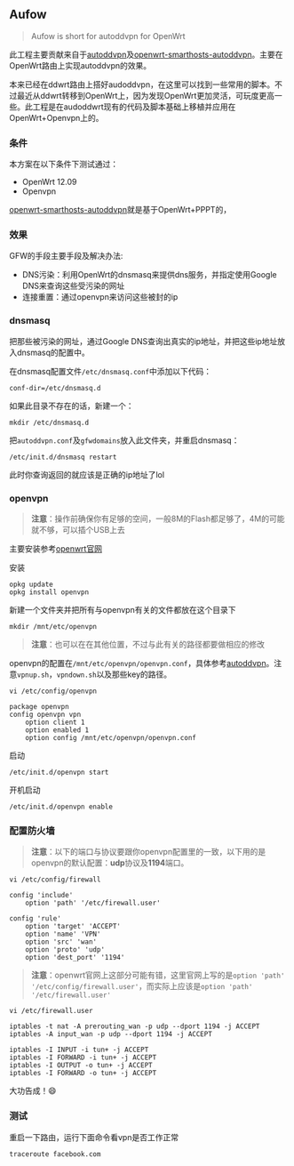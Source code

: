 
## Aufow
>Aufow is short for autoddvpn for OpenWrt

此工程主要贡献来自于[autoddvpn](https://code.google.com/p/autoddvpn/)及[openwrt-smarthosts-autoddvpn](http://code.google.com/p/openwrt-smarthosts-autoddvpn/)。主要在OpenWrt路由上实现autoddvpn的效果。

本来已经在ddwrt路由上搭好audoddvpn，在这里可以找到一些常用的脚本。不过最近从ddwrt转移到OpenWrt上，因为发现OpenWrt更加灵活，可玩度更高一些。此工程是在audoddwrt现有的代码及脚本基础上移植并应用在OpenWrt+Openvpn上的。

### 条件
本方案在以下条件下测试通过：

* OpenWrt 12.09
* Openvpn

[openwrt-smarthosts-autoddvpn](http://code.google.com/p/openwrt-smarthosts-autoddvpn/)就是基于OpenWrt+PPPT的，

### 效果
GFW的手段主要手段及解决办法:

* DNS污染：利用OpenWrt的dnsmasq来提供dns服务，并指定使用Google DNS来查询这些受污染的网址
* 连接重置：通过openvpn来访问这些被封的ip

### dnsmasq
把那些被污染的网址，通过Google DNS查询出真实的ip地址，并把这些ip地址放入dnsmasq的配置中。

在dnsmasq配置文件`/etc/dnsmasq.conf`中添加以下代码：

	conf-dir=/etc/dnsmasq.d
	
如果此目录不存在的话，新建一个：

	mkdir /etc/dnsmasq.d
	
把`autoddvpn.conf`及`gfwdomains`放入此文件夹，并重启dnsmasq：

	/etc/init.d/dnsmasq restart
此时你查询返回的就应该是正确的ip地址了lol

### openvpn
> **注意**：操作前确保你有足够的空间，一般8M的Flash都足够了，4M的可能就不够，可以插个USB上去

主要安装参考[openwrt官网](http://wiki.openwrt.org/inbox/vpn.howto)

安装

	opkg update
	opkg install openvpn

新建一个文件夹并把所有与openvpn有关的文件都放在这个目录下

	mkdir /mnt/etc/openvpn
>**注意**：也可以在在其他位置，不过与此有关的路径都要做相应的修改

openvpn的配置在`/mnt/etc/openvpn/openvpn.conf`，具体参考[autoddvpn](http://code.google.com/p/autoddvpn/wiki/OpenVPNManualStartUP)。注意`vpnup.sh`，`vpndown.sh`以及那些key的路径。

	vi /etc/config/openvpn
	
	package openvpn
	config openvpn vpn
        option client 1
        option enabled 1
        option config /mnt/etc/openvpn/openvpn.conf

启动

	/etc/init.d/openvpn start

开机启动

	/etc/init.d/openvpn enable

### 配置防火墙
>**注意**：以下的端口与协议要跟你openvpn配置里的一致，以下用的是openvpn的默认配置：**udp**协议及**1194**端口。

	vi /etc/config/firewall
	
	config 'include'
        option 'path' '/etc/firewall.user'

	config 'rule'
        option 'target' 'ACCEPT'
        option 'name' 'VPN'
        option 'src' 'wan'
        option 'proto' 'udp'
        option 'dest_port' '1194'

>**注意**：openwrt官网上这部分可能有错，这里官网上写的是`option 'path' '/etc/config/firewall.user'`，而实际上应该是`option 'path' '/etc/firewall.user'`

	vi /etc/firewall.user
	
	iptables -t nat -A prerouting_wan -p udp --dport 1194 -j ACCEPT
	iptables -A input_wan -p udp --dport 1194 -j ACCEPT

	iptables -I INPUT -i tun+ -j ACCEPT
	iptables -I FORWARD -i tun+ -j ACCEPT
	iptables -I OUTPUT -o tun+ -j ACCEPT
	iptables -I FORWARD -o tun+ -j ACCEPT


大功告成！😄
### 测试
重启一下路由，运行下面命令看vpn是否工作正常

	traceroute facebook.com
